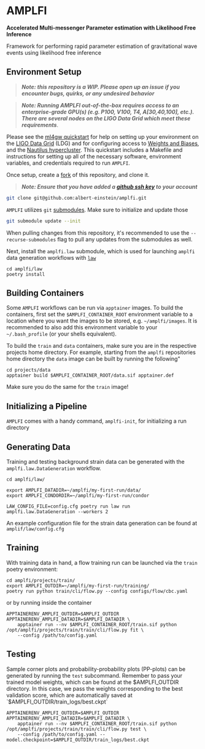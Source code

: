 # AMPLFI
**Accelerated Multi-messenger Parameter estimation with Likelihood Free Inference**

Framework for performing rapid parameter estimation of gravitational wave events using likelihood free inference

## Environment Setup
> **_Note: this repository is a WIP. Please open up an issue if you encounter bugs, quirks, or any undesired behavior_**

> **_Note: Running AMPLFI out-of-the-box requires access to an enterprise-grade GPU(s) (e.g. P100, V100, T4, A[30,40,100], etc.). There are several nodes on the LIGO Data Grid which meet these requirements_**.

Please see the [ml4gw quickstart](https://github.com/ml4gw/quickstart/) for help on setting up your environment 
on the [LIGO Data Grid](https://computing.docs.ligo.org/guide/computing-centres/ldg/) (LDG) and for configuring access to [Weights and Biases](https://wandb.ai), and the [Nautilus hypercluster](https://ucsd-prp.gitlab.io/). 
This quickstart includes a Makefile and instructions for setting up all of the necessary software, environment variables, and credentials required to run `AMPLFI`. 

Once setup, create a [fork](https://docs.github.com/en/pull-requests/collaborating-with-pull-requests/working-with-forks/fork-a-repo) of this repository, and clone it.

> **_Note: Ensure that you have added a [github ssh key](https://docs.github.com/en/authentication/connecting-to-github-with-ssh/adding-a-new-ssh-key-to-your-github-account) to your account_**

```bash
git clone git@github.com:albert-einstein/amplfi.git
```

`AMPLFI` utilizes `git` [submodules](https://git-scm.com/book/en/v2/Git-Tools-Submodules). Make sure to initialize and update those

```bash
git submodule update --init
```

When pulling changes from this repository, it's recommended to use the `--recurse-submodules` flag to pull any updates from the submodules as well.

Next, install the `amplfi.law` submodule, which is used for launching `amplfi` data generation workflows with [`law`](https://github.com/riga/law)

```console
cd amplfi/law
poetry install
```

## Building Containers
Some `AMPLFI` workflows can be run via `apptainer` images.
To build the containers, first set the `$AMPLFI_CONTAINER_ROOT` environment variable
to a location where you want the images to be stored, e.g. `~/amplfi/images`. It is recommended to also add this 
environment variable to your `~/.bash_profile` (or your shells equivalent).

To build the `train` and `data` containers, make sure you are in the respective projects home directory. For example, starting from the 
`amplfi` repositories home directory the `data` image can be built by running the following"

```console
cd projects/data
apptainer build $AMPLFI_CONTAINER_ROOT/data.sif apptainer.def
```

Make sure you do the same for the `train` image!


## Initializing a Pipeline
`AMPLFI` comes with a handy command, `amplfi-init`, for initializing a run directory 

## Generating Data
Training and testing background strain data can be generated with the `amplfi.law.DataGeneration` workflow.

```console
cd amplfi/law/

export AMPLFI_DATADIR=~/amplfi/my-first-run/data/
export AMPLFI_CONDORDIR=~/amplfi/my-first-run/condor

LAW_CONFIG_FILE=config.cfg poetry run law run amplfi.law.DataGeneration --workers 2
```

An example configuration file for the strain data generation can be found at `amplif/law/config.cfg`


## Training
With training data in hand, a flow training run can be launched via the `train` poetry environment:

```console
cd amplfi/projects/train/
export AMPLFI_OUTDIR=~/amplfi/my-first-run/training/
poetry run python train/cli/flow.py --config configs/flow/cbc.yaml
```

or by running inside the container

```console
APPTAINERENV_AMPLFI_OUTDIR=$AMPLFI_OUTDIR APPTAINERENV_AMPLFI_DATADIR=$AMPLFI_DATADIR \
    apptainer run --nv $AMPLFI_CONTAINER_ROOT/train.sif python /opt/amplfi/projects/train/train/cli/flow.py fit \
    --config /path/to/config.yaml
```

## Testing
Sample corner plots and probability-probability plots (PP-plots) can be generated by running the `test` subcommand. 
Remember to pass your trained model weights, which can be found at the $AMPLFI_OUTDIR directory. In this case,
we pass the weights corresponding to the best validation score, which are automatically saved at `$AMPLFI_OUTDIR/train_logs/best.ckpt`

```console
APPTAINERENV_AMPLFI_OUTDIR=$AMPLFI_OUTDIR APPTAINERENV_AMPLFI_DATADIR=$AMPLFI_DATADIR \
    apptainer run --nv $AMPLFI_CONTAINER_ROOT/train.sif python /opt/amplfi/projects/train/train/cli/flow.py test \
    --config /path/to/config.yaml --model.checkpoint=$AMPLFI_OUTDIR/train_logs/best.ckpt
```
